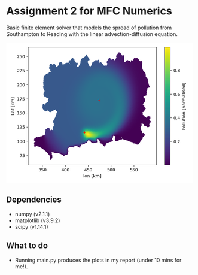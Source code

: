 # Assignment 2 for MFC Numerics
Basic finite element solver that models the spread of pollution from Southampton to Reading with the linear advection-diffusion equation.

<img src="Plots/cycloneResults.png" alt="solution" width="500"/>

## Dependencies
* numpy (v2.1.1)
* matplotlib (v3.9.2)
* scipy (v1.14.1)

## What to do
* Running main.py produces the plots in my report (under 10 mins for me!). 